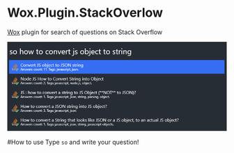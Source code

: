 # Wox.Plugin.StackOverlow
[Wox](https://github.com/qianlifeng/Wox) plugin for search of questions on Stack Overflow

![screenshot: `so`](preview.png)

#How to use
Type `so` and write your question!